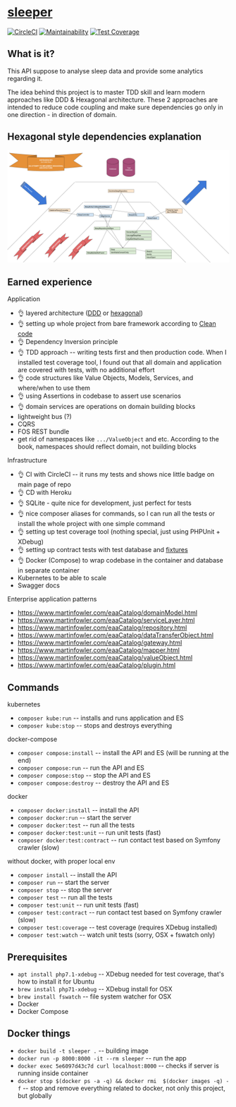 [sleeper](https://sleeper-prod.herokuapp.com/)
=======

[![CircleCI](https://circleci.com/gh/ibudasov/sleeper.svg?style=svg)](https://circleci.com/gh/ibudasov/sleeper)
[![Maintainability](https://api.codeclimate.com/v1/badges/56879f98704275a90180/maintainability)](https://codeclimate.com/github/ibudasov/sleeper/maintainability)
[![Test Coverage](https://api.codeclimate.com/v1/badges/56879f98704275a90180/test_coverage)](https://codeclimate.com/github/ibudasov/sleeper/test_coverage)

What is it?
-----------

This API suppose to analyse sleep data and provide some analytics regarding it.

The idea behind this project is to master TDD skill and learn modern approaches like DDD & Hexagonal architecture.
These 2 approaches are intended to reduce code coupling and make sure dependencies go only in one direction - in direction of domain.

Hexagonal style dependencies explanation
----------------------------------------

![Dependencies](src/SleeperBundle/Resources/dependencies.png)


Earned experience
-----------------

Application
- 👌 layered architecture ([DDD](https://leanpub.com/ddd-in-php) or [hexagonal](http://www.youtube.com/playlist?list=PLviuozY4UHkkLGVVUbUDSyvcnaVox2cXo))
- 👌 setting up whole project from bare framework according to [Clean code](https://www.amazon.com/Clean-Code-Handbook-Software-Craftsmanship/dp/0132350882)
- 👌 Dependency Inversion principle
- 👌 TDD approach -- writing tests first and then production code. When I installed test coverage tool, I found out that all domain and application are covered with tests, with no additional effort
- 👌 code structures like Value Objects, Models, Services, and where/when to use them
- 👌 using Assertions in codebase to assert use scenarios
- 👌 domain services are operations on domain building blocks
- lightweight bus (?)
- CQRS
- FOS REST bundle
- get rid of namespaces like `.../ValueObject` and etc. According to the book, namespaces should reflect domain, not building blocks

Infrastructure  
- 👌 CI with CircleCI -- it runs my tests and shows nice little badge on main page of repo
- 👌 CD with Heroku
- 👌 SQLite - quite nice for development, just perfect for tests
- 👌 nice composer aliases for commands, so I can run all the tests or install the whole project with one simple command
- 👌 setting up test coverage tool (nothing special, just using PHPUnit + XDebug)
- 👌 setting up contract tests with test database and [fixtures](https://github.com/hautelook/AliceBundle)
- 👌 Docker (Compose) to wrap codebase in the container and database in separate container
- Kubernetes to be able to scale
- Swagger docs

Enterprise application patterns
- https://www.martinfowler.com/eaaCatalog/domainModel.html
- https://www.martinfowler.com/eaaCatalog/serviceLayer.html
- https://www.martinfowler.com/eaaCatalog/repository.html
- https://www.martinfowler.com/eaaCatalog/dataTransferObject.html
- https://www.martinfowler.com/eaaCatalog/gateway.html  
- https://www.martinfowler.com/eaaCatalog/mapper.html
- https://www.martinfowler.com/eaaCatalog/valueObject.html
- https://www.martinfowler.com/eaaCatalog/plugin.html

Commands
--------

kubernetes
- `composer kube:run` -- installs and runs application and ES
- `composer kube:stop` -- stops and destroys everything

docker-compose
- `composer compose:install` -- install the API and ES (will be running at the end)
- `composer compose:run` -- run the API and ES
- `composer compose:stop` -- stop the API and ES
- `composer compose:destroy` -- destroy the API and ES

docker
- `composer docker:install` -- install the API
- `composer docker:run` -- start the server
- `composer docker:test` -- run all the tests
- `composer docker:test:unit` -- run unit tests (fast)
- `composer docker:test:contract` -- run contact test based on Symfony crawler (slow)

without docker, with proper local env
- `composer install` -- install the API
- `composer run` -- start the server
- `composer stop` -- stop the server
- `composer test` -- run all the tests
- `composer test:unit` -- run unit tests (fast)
- `composer test:contract` -- run contact test based on Symfony crawler (slow)
- `composer test:coverage` -- test coverage (requires XDebug installed)
- `composer test:watch` -- watch unit tests (sorry, OSX + fswatch only)

Prerequisites
-------------

- `apt install php7.1-xdebug` -- XDebug needed for test coverage, that's how to install it for Ubuntu
- `brew install php71-xdebug` -- XDebug install for OSX
- `brew install fswatch` -- file system watcher for OSX
- Docker
- Docker Compose

Docker things
-------------

- `docker build -t sleeper .` -- building image
- `docker run -p 8000:8000 -it --rm sleeper` -- run the app
- `docker exec 5e6097d43c7d curl localhost:8000` -- checks if server is running inside container
- `docker stop $(docker ps -a -q) && docker rmi  $(docker images -q) -f` -- stop and remove everything related to docker, not only this project, but globally
